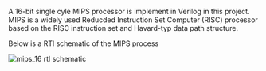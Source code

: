 A 16-bit single cyle MIPS processor is implement in Verilog in this project. MIPS is a widely used Reducded Instruction Set Computer (RISC) processor based on the RISC instruction set and Havard-typ data path structure.

Below is a RTl schematic of the MIPS process

![mips_16 rtl schematic](https://github.com/jdakrofi/FPGA_MIPS_SingleCycle/assets/110293638/0ad4b17d-27ca-4a75-8933-911545688fab)

